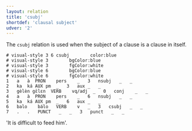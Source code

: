 ```yaml
---
layout: relation
title: 'csubj'
shortdef: 'clausal subject'
udver: '2'
---
```


The `csubj` relation is used when the subject of a clause is a clause in itself. 

~~~ conllu
# visual-style 3 6 csubj        color:blue
# visual-style 3        bgColor:blue
# visual-style 3        fgColor:white
# visual-style 6        bgColor:blue
# visual-style 6        fgColor:white
1	a	à	PRON	pers	_	3	nsubj	_	_
2	ka	ká	AUX	pm	_	3	aux	_	_
3	gèlèn	gɛ̀lɛn	VERB	vq/adj	_	0	conj	_	_
4	a	à	PRON	pers	_	6	nsubj	_	_
5	ka	ká	AUX	pm	_	6	aux	_	_
6	balo	bálo	VERB	v	_	3	csubj	_	_
7	.	.	PUNCT	_	_	3	punct	_	_

~~~
'It is difficult to feed him'.
<!-- Interlanguage links updated Po 6. listopadu 2023, 21:42:43 CET -->
